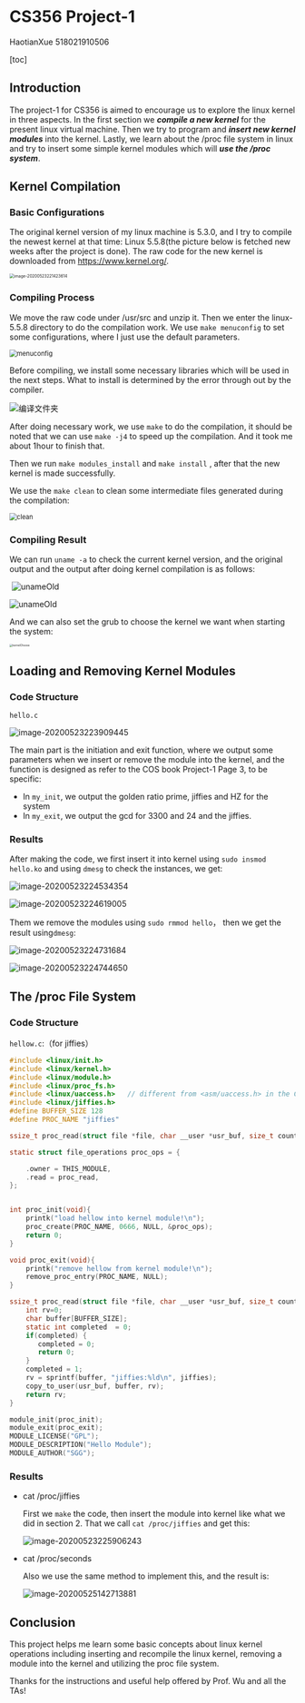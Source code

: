 # CS356 Project-1

HaotianXue  518021910506

[toc]

## Introduction

  The project-1 for CS356 is aimed to encourage us to explore the linux kernel  in three aspects. In the first section we ___compile a new kernel___ for the present linux virtual machine. Then we try to program and ___insert new kernel modules___ into the kernel. Lastly, we learn about the /proc file system in linux and try to insert some simple kernel modules which will ___use the /proc system___.

## Kernel Compilation

  ### Basic Configurations

  The original kernel version of my linux machine is 5.3.0, and I try to compile the newest kernel at that time: Linux 5.5.8(the picture below is fetched new weeks after the project is done).  The raw code for the new kernel is downloaded from https://www.kernel.org/.

<img src="C:\Users\HP\AppData\Roaming\Typora\typora-user-images\image-20200523221423614.png" alt="image-20200523221423614" style="zoom: 50%;" />



### Compiling Process

  We move the raw code under /usr/src and unzip it. Then we enter the linux-5.5.8 directory to do the compilation work.  We use `make menuconfig` to set some configurations, where I just use the default parameters. 

<img src="C:\Users\HP\Desktop\OS\projects\proj1-linux-intrduction\images\menuconfig.png" alt="menuconfig" style="zoom: 80%;" />

  Before compiling, we install some necessary libraries which will be used in the next steps. What to install is determined by the error through out by the compiler.

![编译文件夹](C:\Users\HP\Desktop\OS\projects\proj1-linux-intrduction\images\编译文件夹.PNG)

  After doing necessary work, we use `make` to do the compilation, it should be noted that we can use `make -j4` to speed up the compilation. And it took me about 1hour to finish that.

  Then we run `make modules_install` and `make install` , after that the new kernel is made successfully.

  We use the `make clean` to clean some intermediate files generated during the compilation:


<img src="C:\Users\HP\Desktop\OS\projects\proj1-linux-intrduction\images\clean.PNG" alt="clean" style="zoom: 80%;" />

### Compiling Result

  We can run `uname -a` to check the current kernel version, and the original output and the output after doing kernel compilation is as follows:

 

​                                                  ![unameOld](C:\Users\HP\Desktop\OS\projects\proj1-linux-intrduction\images\unameOld.PNG)





![unameOld](C:\Users\HP\Desktop\OS\projects\proj1-linux-intrduction\images\unameNew.PNG)



And we can also set the grub to choose the kernel we want when starting the system:

<img src="C:\Users\HP\Desktop\OS\projects\proj1-linux-intrduction\images\kernelChoose.png" alt="kernelChoose" style="zoom: 33%;" />

##  Loading and Removing Kernel Modules

### Code Structure

`hello.c`

![image-20200523223909445](C:\Users\HP\AppData\Roaming\Typora\typora-user-images\image-20200523223909445.png)

  The main part is the initiation and exit function, where we output some parameters when we insert or remove the module into the kernel, and the function is designed as refer to the COS book Project-1 Page 3, to be specific:

- In `my_init`, we output the golden ratio prime, jiffies and HZ for the system
- In `my_exit`, we output the gcd for 3300 and 24 and the jiffies.

### Results

After making the code, we first insert it into kernel using `sudo insmod hello.ko` and using `dmesg` to check the instances, we get:

![image-20200523224534354](C:\Users\HP\AppData\Roaming\Typora\typora-user-images\image-20200523224534354.png)



![image-20200523224619005](C:\Users\HP\AppData\Roaming\Typora\typora-user-images\image-20200523224619005.png)

  Them we remove the modules using `sudo rmmod hello`， then we get the result using`dmesg`:

![image-20200523224731684](C:\Users\HP\AppData\Roaming\Typora\typora-user-images\image-20200523224731684.png)

![image-20200523224744650](C:\Users\HP\AppData\Roaming\Typora\typora-user-images\image-20200523224744650.png)



## The /proc File System

### Code Structure

`hellow.c`:（for jiffies）

```c
#include <linux/init.h>
#include <linux/kernel.h>
#include <linux/module.h>
#include <linux/proc_fs.h>
#include <linux/uaccess.h>   // different from <asm/uaccess.h> in the COS book 
#include <linux/jiffies.h>
#define BUFFER_SIZE 128
#define PROC_NAME "jiffies"

ssize_t proc_read(struct file *file, char __user *usr_buf, size_t count, loff_t *pos);

static struct file_operations proc_ops = {

    .owner = THIS_MODULE,
    .read = proc_read,
};


int proc_init(void){
    printk("load hellow into kernel module!\n");
    proc_create(PROC_NAME, 0666, NULL, &proc_ops);
    return 0;
}

void proc_exit(void){
    printk("remove hellow from kernel module!\n");
    remove_proc_entry(PROC_NAME, NULL);
}

ssize_t proc_read(struct file *file, char __user *usr_buf, size_t count, loff_t *pos){
    int rv=0;
    char buffer[BUFFER_SIZE];
    static int completed  = 0;
    if(completed) {
       completed = 0;
       return 0;
    }
    completed = 1;
    rv = sprintf(buffer, "jiffies:%ld\n", jiffies);
    copy_to_user(usr_buf, buffer, rv);
    return rv;
}

module_init(proc_init);
module_exit(proc_exit);
MODULE_LICENSE("GPL");
MODULE_DESCRIPTION("Hello Module");
MODULE_AUTHOR("SGG");


```



### Results

- cat /proc/jiffies

  First we `make` the code, then insert the module into kernel like what we did in section 2. That we call `cat /proc/jiffies` and get this:

  ![image-20200523225906243](C:\Users\HP\AppData\Roaming\Typora\typora-user-images\image-20200523225906243.png)

- cat /proc/seconds

  Also we use the same method to implement this, and the result is:

  ![image-20200525142713881](C:\Users\HP\AppData\Roaming\Typora\typora-user-images\image-20200525142713881.png)

  

## Conclusion

  This project helps me learn some basic concepts about linux kernel operations including inserting and recompile the linux kernel, removing a module into the kernel and utilizing the  proc file system.

  Thanks for the instructions and useful help offered by Prof. Wu and all the TAs! 